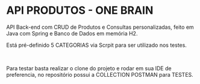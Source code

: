 <h1>API PRODUTOS - ONE BRAIN</h1>

<p>API Back-end com CRUD de Produtos e Consultas personalizadas, feito em Java com Spring e Banco de Dados em memória H2.</p>
<p>Está pré-definido 5 CATEGORIAS via Scrpit para ser utilizado nos testes.</p>

<br>
<p>Para testar basta realizar o clone do projeto e rodar em sua IDE de preferencia, no repositório possui a COLLECTION POSTMAN para TESTES.</p>

